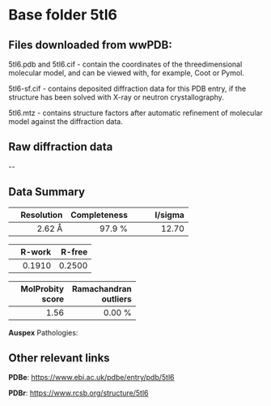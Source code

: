 # Base folder 5tl6

## Files downloaded from wwPDB:

5tl6.pdb and 5tl6.cif - contain the coordinates of the threedimensional molecular model, and can be viewed with, for example, Coot or Pymol.

5tl6-sf.cif - contains deposited diffraction data for this PDB entry, if the structure has been solved with X-ray or neutron crystallography.

5tl6.mtz - contains structure factors after automatic refinement of molecular model against the diffraction data.

## Raw diffraction data

--<br> 

## Data Summary
|   | Resolution | Completeness| I/sigma |
|---|-------------:|----------------:|--------------:|
|   |2.62 Å|97.9  %|<img width=50/>12.70|

|   | **R-work**| **R-free**   
|---|-------------:|----------------:|           
||0.1910|0.2500|

|   |**MolProbity<br>score**| **Ramachandran<br>outliers** 
|---|-------------:|----------------:|
||1.56|0.00 %|

**Auspex** Pathologies: 

 

## Other relevant links 
**PDBe**:  https://www.ebi.ac.uk/pdbe/entry/pdb/5tl6
 
**PDBr**: https://www.rcsb.org/structure/5tl6 

